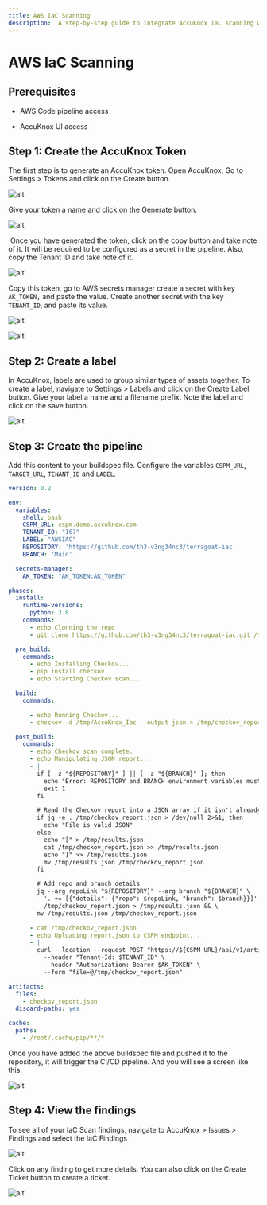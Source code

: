 ```yaml
---
title: AWS IaC Scanning
description:  A step-by-step guide to integrate AccuKnox IaC scanning with AWS CodePipeline. By integrating AccuKnox IaC scanning into the pipeline, you can identify and resolve security vulnerabilities in your Infrastructure as Code (IaC) templates.
---
```


# AWS IaC Scanning

## Prerequisites

- AWS Code pipeline access

- AccuKnox UI access

## Step 1: Create the AccuKnox Token

The first step is to generate an AccuKnox token. Open AccuKnox, Go to Settings > Tokens and click on the Create button.

![alt](images/aws-iac-scan/1.png)

Give your token a name and click on the Generate button.

![alt](images/aws-iac-scan/2.png)

 Once you have generated the token, click on the copy button and take note of it. It will be required to be configured as a secret in the pipeline. Also, copy the Tenant ID and take note of it.

![alt](images/aws-iac-scan/3.png)

Copy this token, go to AWS secrets manager create a secret with key `AK_TOKEN,` and paste the value. Create another secret with the key `TENANT_ID`, and paste its value.

![alt](images/aws-iac-scan/4.png)

![alt](images/aws-iac-scan/5.png)

## Step 2: Create a label

In AccuKnox, labels are used to group similar types of assets together. To create a label, navigate to Settings > Labels and click on the Create Label button. Give your label a name and a filename prefix. Note the label and click on the save button.

![alt](images/aws-iac-scan/6.png)

## Step 3: Create the pipeline

Add this content to your buildspec file. Configure the variables `CSPM_URL`, `TARGET_URL`, `TENANT_ID` and `LABEL`.

```yaml
version: 0.2

env:
  variables:
    shell: bash
    CSPM_URL: cspm.demo.accuknox.com
    TENANT_ID: "167"
    LABEL: "AWSIAC"
    REPOSITORY: 'https://github.com/th3-v3ng34nc3/terragoat-iac'
    BRANCH: 'Main'

  secrets-manager:
    AK_TOKEN: "AK_TOKEN:AK_TOKEN"

phases:
  install:
    runtime-versions:
      python: 3.8
    commands:
      - echo Clonning the repo
      - git clone https://github.com/th3-v3ng34nc3/terragoat-iac.git /tmp/AccuKnox_Iac

  pre_build:
    commands:
      - echo Installing Checkov...
      - pip install checkov
      - echo Starting Checkov scan...

  build:
    commands:

      - echo Running Checkov...
      - checkov -d /tmp/AccuKnox_Iac --output json > /tmp/checkov_report.json || true

  post_build:
    commands:
      - echo Checkov scan complete.
      - echo Manipulating JSON report...
      - |
        if [ -z "${REPOSITORY}" ] || [ -z "${BRANCH}" ]; then
          echo "Error: REPOSITORY and BRANCH environment variables must be set"
          exit 1
        fi

        # Read the Checkov report into a JSON array if it isn't already in one
        if jq -e . /tmp/checkov_report.json > /dev/null 2>&1; then
          echo "File is valid JSON"
        else
          echo "[" > /tmp/results.json
          cat /tmp/checkov_report.json >> /tmp/results.json
          echo "]" >> /tmp/results.json
          mv /tmp/results.json /tmp/checkov_report.json
        fi

        # Add repo and branch details
        jq --arg repoLink "${REPOSITORY}" --arg branch "${BRANCH}" \
          '. += [{"details": {"repo": $repoLink, "branch": $branch}}]' \
          /tmp/checkov_report.json > /tmp/results.json && \
        mv /tmp/results.json /tmp/checkov_report.json

      - cat /tmp/checkov_report.json
      - echo Uploading report.json to CSPM endpoint...
      - |
        curl --location --request POST "https://${CSPM_URL}/api/v1/artifact/?tenant_id=${TENANT_ID}&label_id=$LABEL&data_type=IAC&save_to_s3=true" \
          --header "Tenant-Id: $TENANT_ID" \
          --header "Authorization: Bearer $AK_TOKEN" \
          --form "file=@/tmp/checkov_report.json"

artifacts:
  files:
    - checkov_report.json
  discard-paths: yes

cache:
  paths:
    - /root/.cache/pip/**/*
```

Once you have added the above buildspec file and pushed it to the repository, it will trigger the CI/CD pipeline. And you will see a screen like this.

![alt](images/aws-iac-scan/7.png)

## Step 4: View the findings

To see all of your IaC Scan findings, navigate to AccuKnox > Issues > Findings and select the IaC Findings

![alt](images/aws-iac-scan/8.png)

Click on any finding to get more details. You can also click on the Create Ticket button to create a ticket.

![alt](images/aws-iac-scan/9.png)
